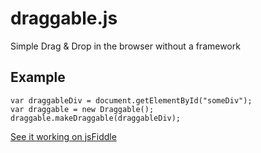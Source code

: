 draggable.js
============

Simple Drag &amp; Drop in the browser without a framework

## Example

	var draggableDiv = document.getElementById("someDiv");
	var draggable = new Draggable();
	draggable.makeDraggable(draggableDiv);

[See it working on jsFiddle](http://jsfiddle.net/kenturamon/MgEWp/15/)